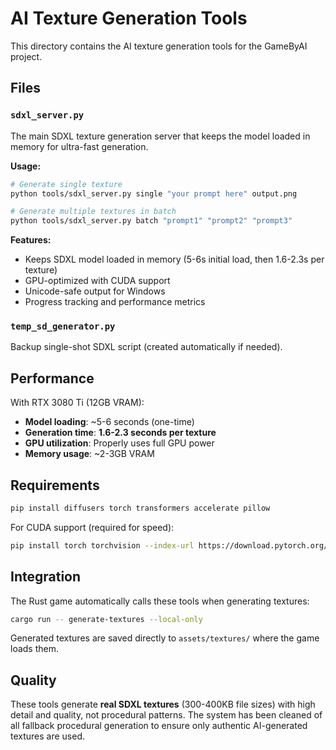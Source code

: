 # AI Texture Generation Tools

This directory contains the AI texture generation tools for the GameByAI project.

## Files

### `sdxl_server.py`
The main SDXL texture generation server that keeps the model loaded in memory for ultra-fast generation.

**Usage:**
```bash
# Generate single texture
python tools/sdxl_server.py single "your prompt here" output.png

# Generate multiple textures in batch
python tools/sdxl_server.py batch "prompt1" "prompt2" "prompt3"
```

**Features:**
- Keeps SDXL model loaded in memory (5-6s initial load, then 1.6-2.3s per texture)
- GPU-optimized with CUDA support
- Unicode-safe output for Windows
- Progress tracking and performance metrics

### `temp_sd_generator.py`
Backup single-shot SDXL script (created automatically if needed).

## Performance

With RTX 3080 Ti (12GB VRAM):
- **Model loading**: ~5-6 seconds (one-time)
- **Generation time**: **1.6-2.3 seconds per texture**
- **GPU utilization**: Properly uses full GPU power
- **Memory usage**: ~2-3GB VRAM

## Requirements

```bash
pip install diffusers torch transformers accelerate pillow
```

For CUDA support (required for speed):
```bash
pip install torch torchvision --index-url https://download.pytorch.org/whl/cu118
```

## Integration

The Rust game automatically calls these tools when generating textures:
```bash
cargo run -- generate-textures --local-only
```

Generated textures are saved directly to `assets/textures/` where the game loads them.

## Quality

These tools generate **real SDXL textures** (300-400KB file sizes) with high detail and quality, not procedural patterns. The system has been cleaned of all fallback procedural generation to ensure only authentic AI-generated textures are used. 